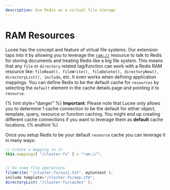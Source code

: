 ```yaml
---
description: Use Redis as a virtual file storage
---
```


# RAM Resources

Lucee has the concept and feature of virtual file systems. Our extension taps into it by allowing you to leverage the [`ram://`](ram://) resource to talk to Redis for storing documents and treating Redis like a big file system. This means that any `file` or `directory` related tag/function can work with a Redis RAM resource like: `fileRead(), fileWrite(), fileDelete(), directoryNew(), directoryList(), include`, etc. It even works when defining application mappings. You can define Redis to be the default cache for `resources` by selecting the `default` element in the cache details page and pointing it to `resource`.

{% hint style="danger" %}
**Important**: Please note that Lucee only allows you to determine 1 cache connection to be the default for either object, template, query, resource or function caching. You might end up creating different cache connections if you want to leverage them as **default** cache locations.
{% endhint %}

Once you setup Redis to be your default `resource` cache you can leverage it in many ways:

```javascript
// Create a mapping to it
this.mappings[ "/cluster-fs" ] = "ram://";


// Do some file operations
fileWrite( "/cluster-fs/suzi.txt", myContent );
include template="/cluster-fs/aop.cfm";
directoryList( "/cluster-fs/caches" );
```
